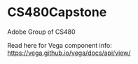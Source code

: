 # CS480Capstone
Adobe Group of CS480 

Read here for Vega component info:
https://vega.github.io/vega/docs/api/view/
